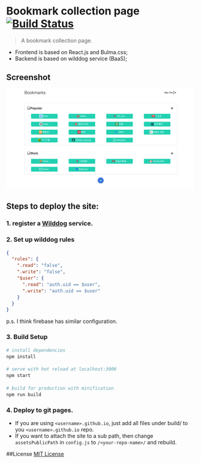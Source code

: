 # Bookmark collection page [![Build Status](https://travis-ci.org/lxzxl/bookmarks-react.svg?branch=master)](https://travis-ci.org/lxzxl/bookmarks-react)

> A bookmark collection page.

* Frontend is based on React.js and Bulma.css;
* Backend is based on wilddog service (BaaS);

## Screenshot

![screenshot](./screenshot.jpg)

## Steps to deploy the site:

### 1. register a [Wilddog](https://www.wilddog.com/) service.

### 2. Set up wilddog rules

```json
{
  "rules": {
    ".read": "false",
    ".write": "false",
    "$user": {
      ".read": "auth.uid == $user",
      ".write": "auth.uid == $user"
    }
  }
}
```

p.s. I think firebase has similar configuration.

### 3. Build Setup

```bash
# install dependencies
npm install

# serve with hot reload at localhost:3000
npm start

# build for production with minification
npm run build
```

### 4. Deploy to git pages.

* If you are using `<username>.github.io`, just add all files under build/ to you `<username>.github.io` repo.
* If you want to attach the site to a sub path, then change `assetsPublicPath` in `config.js` to `/<your-repo-name>/` and rebuild.

##License
[MIT License](LICENSE)
